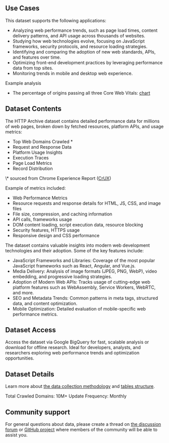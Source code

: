 <!-- markdownlint-disable first-line-heading -->
## Use Cases

This dataset supports the following applications:

- Analyzing web performance trends, such as page load times, content delivery patterns, and API usage across thousands of websites.
- Studying how web technologies evolve, focusing on JavaScript frameworks, security protocols, and resource loading strategies.
- Identifying and comparing the adoption of new web standards, APIs, and features over time.
- Optimizing front-end development practices by leveraging performance data from top sites.
- Monitoring trends in mobile and desktop web experience.

Example analysis

- The percentage of origins passing all three Core Web Vitals: [chart](https://httparchive.org/reports/chrome-ux-report#cruxPassesCWV)

## Dataset Contents

The HTTP Archive dataset contains detailed performance data for millions of web pages, broken down by fetched resources, platform APIs, and usage metrics:

- Top Web Domains Crawled *
- Request and Response Data
- Platform Usage Insights
- Execution Traces
- Page Load Metrics
- Record Distribution

\\* sourced from Chrome Experience Report ([CrUX](https://developer.chrome.com/docs/crux))

Example of metrics included:

- Web Performance Metrics
- Resource requests and response details for HTML, JS, CSS, and image files
- File size, compression, and caching information
- API calls, frameworks usage
- DOM content loading, script execution data, resource blocking
- Security features, HTTPS usage
- Responsive design and CSS performance

The dataset contains valuable insights into modern web development technologies and their adoption. Some of the key features include:

- JavaScript Frameworks and Libraries: Coverage of the most popular JavaScript frameworks such as React, Angular, and Vue.js.
- Media Delivery: Analysis of image formats (JPEG, PNG, WebP), video embedding, and progressive loading strategies.
- Adoption of Modern Web APIs: Tracks usage of cutting-edge web platform features such as WebAssembly, Service Workers, WebRTC, and more.
- SEO and Metadata Trends: Common patterns in meta tags, structured data, and content optimization.
- Mobile Optimization: Detailed evaluation of mobile-specific web performance metrics.

## Dataset Access

Access the dataset via Google BigQuery for fast, scalable analysis or download for offline research. Ideal for developers, analysts, and researchers exploring web performance trends and optimization opportunities.

## Dataset Details

Learn more about [the data collection methodology](https://httparchive.org/faq) and [tables structure](https://har.fyi/guides/getting-started/#understanding-how-the-tables-are-structured).

Total Crawled Domains: 10M+
Update Frequency: Monthly

## Community support

For general questions about data, please create a thread on [the discussion forum](https://discuss.httparchive.org/) or [GitHub project](https://github.com/HTTPArchive/httparchive.org/issues) where members of the community will be able to assist you.
